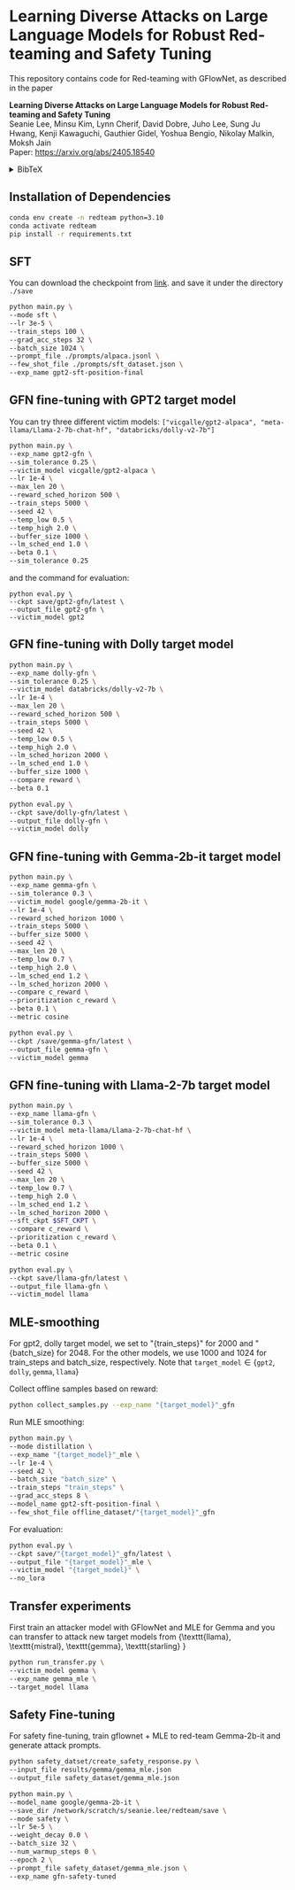 # Learning Diverse Attacks on Large Language Models for Robust Red-teaming and Safety Tuning

This repository contains code for Red-teaming with GFlowNet, as described in the paper

**Learning Diverse Attacks on Large Language Models for Robust Red-teaming and Safety Tuning**<br />
Seanie Lee, Minsu Kim, Lynn Cherif, David Dobre, Juho Lee, Sung Ju Hwang, Kenji Kawaguchi, Gauthier Gidel, Yoshua Bengio, Nikolay Malkin, Moksh Jain <br/>
Paper: https://arxiv.org/abs/2405.18540
<details>
<summary>
BibTeX
</summary>
  
```bibtex
@article{
lee2025learning,
title={Learning Diverse Attacks on Large Language Models for Robust Red-Teaming and Safety Tuning},
author={Seanie Lee and Minsu Kim and Lynn Cherif and David Dobre and Juho Lee and Sung Ju Hwang and Kenji Kawaguchi and Gauthier Gidel and Yoshua Bengio and Nikolay Malkin and Moksh Jain},
journal={International Conference on Learning Representations (ICLR)},
year={2025}
}
```
</details>


## Installation of Dependencies
```bash
conda env create -n redteam python=3.10
conda activate redteam
pip install -r requirements.txt
```

## SFT
You can download the checkpoint from [link](https://drive.google.com/drive/folders/1yG9RPnnL83nrVJ7tiuPYHEHNiN_cDIAo?usp=sharing).
and save it under the directory ```./save```


```bash
python main.py \
--mode sft \
--lr 3e-5 \
--train_steps 100 \
--grad_acc_steps 32 \
--batch_size 1024 \
--prompt_file ./prompts/alpaca.jsonl \
--few_shot_file ./prompts/sft_dataset.json \
--exp_name gpt2-sft-position-final
```


## GFN fine-tuning with **GPT2** target model
You can try three different victim models: ```["vicgalle/gpt2-alpaca", "meta-llama/Llama-2-7b-chat-hf", "databricks/dolly-v2-7b"]```

```bash
python main.py \
--exp_name gpt2-gfn \
--sim_tolerance 0.25 \
--victim_model vicgalle/gpt2-alpaca \
--lr 1e-4 \
--max_len 20 \
--reward_sched_horizon 500 \
--train_steps 5000 \
--seed 42 \
--temp_low 0.5 \
--temp_high 2.0 \
--buffer_size 1000 \
--lm_sched_end 1.0 \
--beta 0.1 \
--sim_tolerance 0.25
```
and the command for evaluation:
```
python eval.py \
--ckpt save/gpt2-gfn/latest \
--output_file gpt2-gfn \
--victim_model gpt2
```

## GFN fine-tuning with **Dolly** target model

```bash
python main.py \
--exp_name dolly-gfn \
--sim_tolerance 0.25 \
--victim_model databricks/dolly-v2-7b \
--lr 1e-4 \
--max_len 20 \
--reward_sched_horizon 500 \
--train_steps 5000 \
--seed 42 \
--temp_low 0.5 \
--temp_high 2.0 \
--lm_sched_horizon 2000 \
--lm_sched_end 1.0 \
--buffer_size 1000 \
--compare reward \
--beta 0.1
```

```bash
python eval.py \
--ckpt save/dolly-gfn/latest \
--output_file dolly-gfn \
--victim_model dolly
```

## GFN fine-tuning with **Gemma-2b-it** target model

```bash
python main.py \
--exp_name gemma-gfn \
--sim_tolerance 0.3 \
--victim_model google/gemma-2b-it \
--lr 1e-4 \
--reward_sched_horizon 1000 \
--train_steps 5000 \
--buffer_size 5000 \
--seed 42 \
--max_len 20 \
--temp_low 0.7 \
--temp_high 2.0 \
--lm_sched_end 1.2 \
--lm_sched_horizon 2000 \
--compare c_reward \
--prioritization c_reward \
--beta 0.1 \
--metric cosine
```

```bash
python eval.py \
--ckpt /save/gemma-gfn/latest \
--output_file gemma-gfn \
--victim_model gemma
```


## GFN fine-tuning with **Llama-2-7b** target model

```bash
python main.py \
--exp_name llama-gfn \
--sim_tolerance 0.3 \
--victim_model meta-llama/Llama-2-7b-chat-hf \
--lr 1e-4 \
--reward_sched_horizon 1000 \
--train_steps 5000 \
--buffer_size 5000 \
--seed 42 \
--max_len 20 \
--temp_low 0.7 \
--temp_high 2.0 \
--lm_sched_end 1.2 \
--lm_sched_horizon 2000 \
--sft_ckpt $SFT_CKPT \
--compare c_reward \
--prioritization c_reward \
--beta 0.1 \
--metric cosine
```

```bash
python eval.py \
--ckpt save/llama-gfn/latest \
--output_file llama-gfn \
--victim_model llama
```


## MLE-smoothing
For gpt2, dolly target model, we set to "{train_steps}" for 2000 and "{batch_size} for 2048. For the other models, we use 1000 and 1024 for train_steps and batch_size, respectively. Note that $\texttt{target\_model} \in \{\texttt{gpt2}, \texttt{dolly}, \texttt{gemma}, \texttt{llama} \}$


Collect offline samples based on reward:
```bash
python collect_samples.py --exp_name "{target_model}"_gfn
```

Run MLE smoothing:
```bash
python main.py \
--mode distillation \
--exp_name "{target_model}"_mle \
--lr 1e-4 \
--seed 42 \
--batch_size "batch_size" \
--train_steps "train_steps" \
--grad_acc_steps 8 \
--model_name gpt2-sft-position-final \
--few_shot_file offline_dataset/"{target_model}"_gfn
```

For evaluation:
```bash
python eval.py \
--ckpt save/"{target_model}"_gfn/latest \
--output_file "{target_model}"_mle \
--victim_model "{target_model}" \
--no_lora
```


## Transfer experiments
First train an attacker model with GFlowNet and MLE for Gemma and you can transfer to attack new target models from \{\texttt{llama}, \texttt{mistral}, \texttt{gemma}, \texttt{starling} \}

```bash
python run_transfer.py \
--victim_model gemma \
--exp_name gemma_mle \
--target_model llama
```


## Safety Fine-tuning
For safety fine-tuning, train gflownet + MLE to red-team Gemma-2b-it and generate attack prompts.
```bash
python safety_datset/create_safety_response.py \
--input_file results/gemma/gemma_mle.json
--output_file safety_dataset/gemma_mle.json
```


```bash
python main.py \
--model_name google/gemma-2b-it \
--save_dir /network/scratch/s/seanie.lee/redteam/save \
--mode safety \
--lr 5e-5 \
--weight_decay 0.0 \
--batch_size 32 \
--num_warmup_steps 0 \
--epoch 2 \
--prompt_file safety_dataset/gemma_mle.json \
--exp_name gfn-safety-tuned
```
